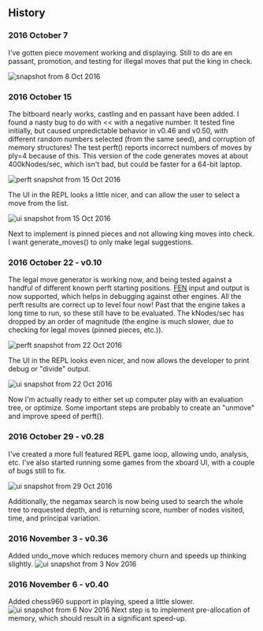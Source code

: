 ## History

### 2016 October 7
I've gotten piece movement working and displaying.  Still to do are en passant, promotion, and testing for illegal moves that put the king in check.

![snapshot from 8 Oct 2016](2016-10-08-chess.png)

### 2016 October 15
The bitboard nearly works, castling and en passant have been added.  I found a nasty bug to do with << with a negative number.  It tested fine initially, but caused unpredictable behavior in v0.46 and v0.50, with different random numbers selected (from the same seed), and corruption of memory structures!   The test perft() reports incorrect numbers of moves by ply=4 because of this.  This version of the code generates moves at about 400kNodes/sec, which isn't bad, but could be faster for a 64-bit laptop.

![perft snapshot from 15 Oct 2016](2016-10-15-perft.png)

The UI in the REPL looks a little nicer, and can allow the user to select a move from the list.

![ui snapshot from 15 Oct 2016](2016-10-15-chess.png)

Next to implement is pinned pieces and not allowing king moves into check.  I want generate_moves() to only make legal suggestions.


### 2016 October 22 - v0.10
The legal move generator is working now, and being tested against a handful of different known perft starting positions.  [FEN](https://en.wikipedia.org/wiki/Forsyth%E2%80%93Edwards_Notation) input and output is now supported, which helps in debugging against other engines.   All the perft results are correct up to level four now!  Past that the engine takes a long time to run, so these still have to be evaluated.   The kNodes/sec has dropped by an order of magnitude (the engine is much slower, due to checking for legal moves (pinned pieces, etc.)).

![perft snapshot from 22 Oct 2016](2016-10-22-perft.png)

The UI in the REPL looks even nicer, and now allows the developer to print debug or "divide" output.

![ui snapshot from 22 Oct 2016](2016-10-22-chess.png)

Now I'm actually ready to either set up computer play with an evaluation tree, or optimize.   Some important steps are probably to create an "unmove" and improve speed of perft().


### 2016 October 29 - v0.28
I've created a more full featured REPL game loop, allowing undo, analysis, etc.
I've also started running some games from the xboard UI, with a couple of bugs still to fix.

![ui snapshot from 29 Oct 2016](2016-10-29-chess.png)

Additionally, the negamax search is now being used to search the whole tree to requested depth, and is returning score, number of nodes visited, time, and principal variation.


### 2016 November 3 - v0.36
Added undo_move which reduces memory churn and speeds up thinking slightly.
![ui snapshot from 3 Nov 2016](2016-11-03-chess.png)

### 2016 November 6 - v0.40
Added chess960 support in playing, speed a little slower.
![ui snapshot from 6 Nov 2016](2016-11-06-chess.png)
Next step is to implement pre-allocation of memory, which should result in a significant speed-up.
